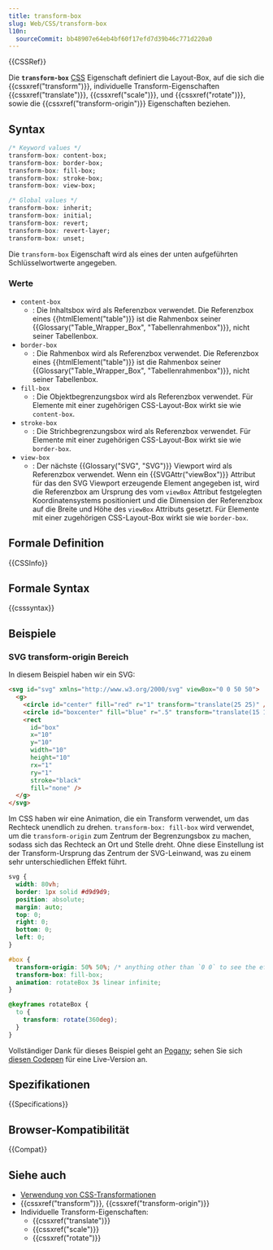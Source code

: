 ```yaml
---
title: transform-box
slug: Web/CSS/transform-box
l10n:
  sourceCommit: bb48907e64eb4bf60f17efd7d39b46c771d220a0
---
```


{{CSSRef}}

Die **`transform-box`** [CSS](/de/docs/Web/CSS) Eigenschaft definiert die Layout-Box, auf die sich die {{cssxref("transform")}}, individuelle Transform-Eigenschaften {{cssxref("translate")}}, {{cssxref("scale")}}, und {{cssxref("rotate")}}, sowie die {{cssxref("transform-origin")}} Eigenschaften beziehen.

## Syntax

```css
/* Keyword values */
transform-box: content-box;
transform-box: border-box;
transform-box: fill-box;
transform-box: stroke-box;
transform-box: view-box;

/* Global values */
transform-box: inherit;
transform-box: initial;
transform-box: revert;
transform-box: revert-layer;
transform-box: unset;
```

Die `transform-box` Eigenschaft wird als eines der unten aufgeführten Schlüsselwortwerte angegeben.

### Werte

- `content-box`
  - : Die Inhaltsbox wird als Referenzbox verwendet. Die Referenzbox eines {{htmlElement("table")}} ist die Rahmenbox seiner {{Glossary("Table_Wrapper_Box", "Tabellenrahmenbox")}}, nicht seiner Tabellenbox.
- `border-box`
  - : Die Rahmenbox wird als Referenzbox verwendet. Die Referenzbox eines {{htmlElement("table")}} ist die Rahmenbox seiner {{Glossary("Table_Wrapper_Box", "Tabellenrahmenbox")}}, nicht seiner Tabellenbox.
- `fill-box`
  - : Die Objektbegrenzungsbox wird als Referenzbox verwendet. Für Elemente mit einer zugehörigen CSS-Layout-Box wirkt sie wie `content-box`.
- `stroke-box`
  - : Die Strichbegrenzungsbox wird als Referenzbox verwendet. Für Elemente mit einer zugehörigen CSS-Layout-Box wirkt sie wie `border-box`.
- `view-box`
  - : Der nächste {{Glossary("SVG", "SVG")}} Viewport wird als Referenzbox verwendet. Wenn ein {{SVGAttr("viewBox")}} Attribut für das den SVG Viewport erzeugende Element angegeben ist, wird die Referenzbox am Ursprung des vom `viewBox` Attribut festgelegten Koordinatensystems positioniert und die Dimension der Referenzbox auf die Breite und Höhe des `viewBox` Attributs gesetzt. Für Elemente mit einer zugehörigen CSS-Layout-Box wirkt sie wie `border-box`.

## Formale Definition

{{CSSInfo}}

## Formale Syntax

{{csssyntax}}

## Beispiele

### SVG transform-origin Bereich

In diesem Beispiel haben wir ein SVG:

```html
<svg id="svg" xmlns="http://www.w3.org/2000/svg" viewBox="0 0 50 50">
  <g>
    <circle id="center" fill="red" r="1" transform="translate(25 25)" />
    <circle id="boxcenter" fill="blue" r=".5" transform="translate(15 15)" />
    <rect
      id="box"
      x="10"
      y="10"
      width="10"
      height="10"
      rx="1"
      ry="1"
      stroke="black"
      fill="none" />
  </g>
</svg>
```

Im CSS haben wir eine Animation, die ein Transform verwendet, um das Rechteck unendlich zu drehen. `transform-box: fill-box` wird verwendet, um die `transform-origin` zum Zentrum der Begrenzungsbox zu machen, sodass sich das Rechteck an Ort und Stelle dreht. Ohne diese Einstellung ist der Transform-Ursprung das Zentrum der SVG-Leinwand, was zu einem sehr unterschiedlichen Effekt führt.

```css
svg {
  width: 80vh;
  border: 1px solid #d9d9d9;
  position: absolute;
  margin: auto;
  top: 0;
  right: 0;
  bottom: 0;
  left: 0;
}

#box {
  transform-origin: 50% 50%; /* anything other than `0 0` to see the effect */
  transform-box: fill-box;
  animation: rotateBox 3s linear infinite;
}

@keyframes rotateBox {
  to {
    transform: rotate(360deg);
  }
}
```

Vollständiger Dank für dieses Beispiel geht an [Pogany](https://codepen.io/giaco); sehen Sie sich [diesen Codepen](https://codepen.io/giaco/pen/OwowJQ) für eine Live-Version an.

## Spezifikationen

{{Specifications}}

## Browser-Kompatibilität

{{Compat}}

## Siehe auch

- [Verwendung von CSS-Transformationen](/de/docs/Web/CSS/CSS_transforms/Using_CSS_transforms)
- {{cssxref("transform")}}, {{cssxref("transform-origin")}}
- Individuelle Transform-Eigenschaften:
  - {{cssxref("translate")}}
  - {{cssxref("scale")}}
  - {{cssxref("rotate")}}
